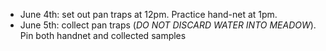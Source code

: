 - June 4th: set out pan traps at 12pm. Practice hand-net at 1pm.
- June 5th: collect pan traps (*DO NOT DISCARD WATER INTO MEADOW*). Pin both handnet and collected samples